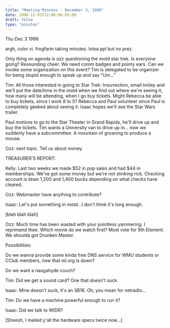 ```yaml
---
title: "Meeting Minutes - December 3, 1998"
date: 1998-12-03T12:00:00-05:00
draft: false
type: "minutes"
---
```


Thu Dec 3 1998 </p><p>
argh, color vi. frogfarm taking minutes. lotsa ppl but no prez. </p><p>
Only thing on agenda is ozz questioning the motd star trek. Is everyone going? Resounding cheer. We need comm badges and pointy ears. Can we invoke some organization on this event? Tim is delegated to be organizer for being stupid enough to speak up and say "Um..." </p><p>
Tim: All those interested in going to Star Trek: Insurrection, email tmiley and we'll put the date/time in the motd when we find out where we're seeing it, how many will be attending, when I go buy tickets. Might Rebecca be able to buy tickets, since I work 8 to 5?  Rebecca and  Paul volunteer since Paul is completely geeked about seeing it. Isaac hopes we'll see the Star Wars trailer. </p><p>
Paul motions to go to the Star Theater in Grand Rapids, he'll drive up and buy the tickets. Tim wants a University van to drive up in... now we suddenly have a subcommittee. A mountain of groaning to produce a mouse. </p><p>
Ozz: next topic. Tell us about money. </p><p>
TREASURER'S REPORT:  </p><p>
Kelly: Last two weeks we made $52 in pop sales and had $44 in memberships. We've got some money but we're not stinking rick. Checking account is btwn 1,200 and 1,400 bucks depending on what checks have cleared. </p><p>
Ozz: Webmaster have anything to contribute?  </p><p>
Isaac: Let's put something in motd...I don't think it's long enough. </p><p>
[blah blah blah] </p><p>
Ozz: Much time has been wasted with your pointless yammering. I reprimand thee. Which movie do we watch first?  Most vote for 5th Element. We shoulda got Drunken Master. </p><p>
Possibilities: </p><p>
Do we wanna provide some kinda free DNS service for WMU students or CClub members, now that ml.org is down? </p><p>
Do we want a naugahyde couch? </p><p>
Tim: Did we get a sound card? One that doesn't suck. </p><p>
Isaac: Mine doesn't suck, it's an SB16. Oh, you mean for netradio... </p><p>
Tim: Do we have a machine powerful enough to run it? </p><p>
Isaac: Did we talk to WIDR? </p><p>
[Sheesh, I mailed y'all the hardware specs twice now...] </p><p>
</p><p>
</p>
